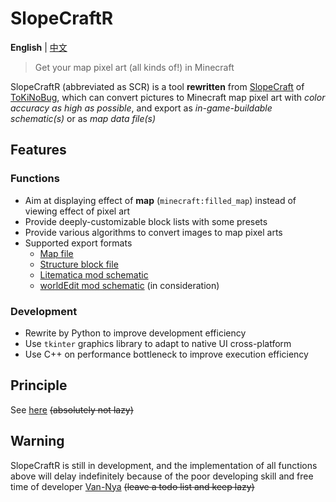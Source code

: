 # SlopeCraftR

**English** | [中文](README_cn.md "README_cn.md")  <!-- lang  -->

> Get your map pixel art (all kinds of!) in Minecraft

SlopeCraftR (abbreviated as SCR) is a tool **rewritten** from [SlopeCraft](https://github.com/ToKiNoBug/SlopeCraft "ToKiNoBug/SlopeCraft") of [ToKiNoBug](https://github.com/ToKiNoBug "@ToKiNoBug"), which can convert pictures to Minecraft map pixel art with *color accuracy as high as possible*, and export as *in-game-buildable schematic(s)* or as *map data file(s)*

## Features

### Functions

- Aim at displaying effect of **map** (`minecraft:filled_map`) instead of viewing effect of pixel art
- Provide deeply-customizable block lists with some presets
- Provide various algorithms to convert images to map pixel arts
- Supported export formats
  - [Map file](https://minecraft.fandom.com/wiki/Map_item_format "Map item format - Minecraft Wiki")
  - [Structure block file](https://minecraft.fandom.com/wiki/Structure_Block_file_format "Structure Block file format - Minecraft Wiki")
  - [Litematica mod schematic](https://github.com/maruohon/litematica "maruohon/litematica")
  - [worldEdit mod schematic](https://github.com/EngineHub/WorldEdit "EngineHub/WorldEdit") (in consideration)

### Development

- Rewrite by Python to improve development efficiency
- Use `tkinter` graphics library to adapt to native UI cross-platform
- Use C++ on performance bottleneck to improve execution efficiency

## Principle

See [here](https://minecraft.fandom.com/wiki/Map_item_format "Map item format - Minecraft Wiki") ~~(absolutely not lazy)~~

## Warning

SlopeCraftR is still in development, and the implementation of all functions above will delay indefinitely because of the poor developing skill and free time of developer [Van-Nya](https://github.com/Van-Nya "@Van-Nya") ~~(leave a todo list and keep lazy)~~
